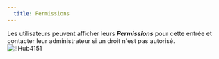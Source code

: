 ```yaml
---
  title: Permissions
---
```

Les utilisateurs peuvent afficher leurs ***Permissions*** pour cette entrée et contacter leur administrateur si un droit n'est pas autorisé.  
![!!Hub4151](https://webdevolutions.azureedge.net/docs/fr/hub/Hub4151.png) 

